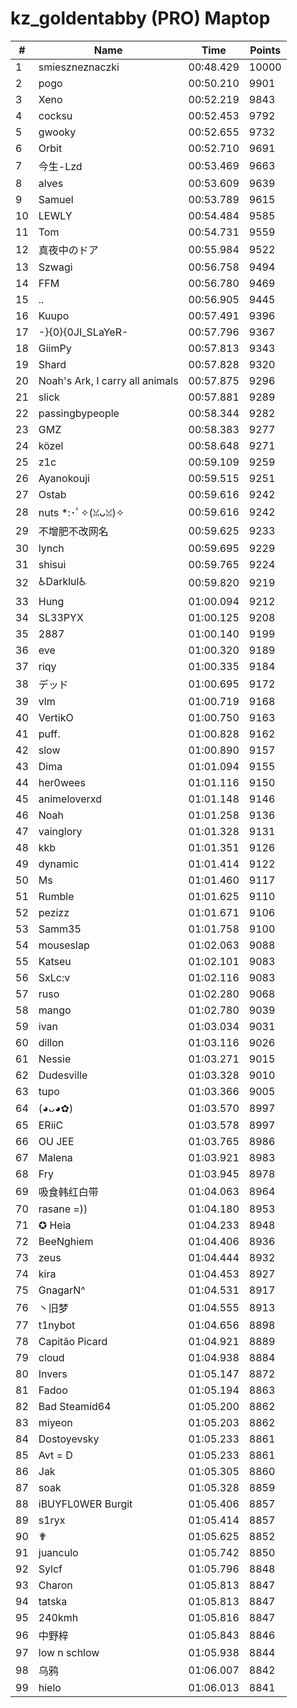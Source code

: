 # kz_goldentabby (PRO) Maptop

|  # | Name | Time | Points |
|-------------- | -------------- | -------------- | -------------- | 
| 1 | smieszneznaczki | 00:48.429 | 10000 | 
| 2 | pogo | 00:50.210 | 9901 | 
| 3 | Xeno | 00:52.219 | 9843 | 
| 4 | cocksu | 00:52.453 | 9792 | 
| 5 | gwooky | 00:52.655 | 9732 | 
| 6 | Orbit | 00:52.710 | 9691 | 
| 7 | 今生-Lzd | 00:53.469 | 9663 | 
| 8 | alves | 00:53.609 | 9639 | 
| 9 | Samuel | 00:53.789 | 9615 | 
| 10 | LEWLY | 00:54.484 | 9585 | 
| 11 | Tom | 00:54.731 | 9559 | 
| 12 | 真夜中のドア | 00:55.984 | 9522 | 
| 13 | Szwagi | 00:56.758 | 9494 | 
| 14 | FFM | 00:56.780 | 9469 | 
| 15 | .. | 00:56.905 | 9445 | 
| 16 | Kuupo | 00:57.491 | 9396 | 
| 17 | -}{0}{0JI_SLaYeR- | 00:57.796 | 9367 | 
| 18 | GiimPy | 00:57.813 | 9343 | 
| 19 | Shard | 00:57.828 | 9320 | 
| 20 | Noah's Ark, I carry all animals | 00:57.875 | 9296 | 
| 21 | slick | 00:57.881 | 9289 | 
| 22 | passingbypeople | 00:58.344 | 9282 | 
| 23 | GMZ | 00:58.383 | 9277 | 
| 24 | közel | 00:58.648 | 9271 | 
| 25 | z1c | 00:59.109 | 9259 | 
| 26 | Ayanokouji | 00:59.515 | 9251 | 
| 27 | Ostab | 00:59.616 | 9242 | 
| 28 | nuts *:･ﾟ✧(ꈍᴗꈍ)✧ | 00:59.616 | 9242 | 
| 29 | 不增肥不改网名 | 00:59.625 | 9233 | 
| 30 | lynch | 00:59.695 | 9229 | 
| 31 | shisui | 00:59.765 | 9224 | 
| 32 | ♿Darklul♿ | 00:59.820 | 9219 | 
| 33 | Hung | 01:00.094 | 9212 | 
| 34 | SL33PYX | 01:00.125 | 9208 | 
| 35 | 2887 | 01:00.140 | 9199 | 
| 36 | eve | 01:00.320 | 9189 | 
| 37 | riqy | 01:00.335 | 9184 | 
| 38 | デッド | 01:00.695 | 9172 | 
| 39 | vlm | 01:00.719 | 9168 | 
| 40 | VertikO | 01:00.750 | 9163 | 
| 41 | puff. | 01:00.828 | 9162 | 
| 42 | slow | 01:00.890 | 9157 | 
| 43 | Dima | 01:01.094 | 9155 | 
| 44 | her0wees | 01:01.116 | 9150 | 
| 45 | animeloverxd | 01:01.148 | 9146 | 
| 46 | Noah | 01:01.258 | 9136 | 
| 47 | vainglory | 01:01.328 | 9131 | 
| 48 | kkb | 01:01.351 | 9126 | 
| 49 | dynamic | 01:01.414 | 9122 | 
| 50 | Ms | 01:01.460 | 9117 | 
| 51 | Rumble | 01:01.625 | 9110 | 
| 52 | pezizz | 01:01.671 | 9106 | 
| 53 | Samm35 | 01:01.758 | 9100 | 
| 54 | mouseslap | 01:02.063 | 9088 | 
| 55 | Katseu | 01:02.101 | 9083 | 
| 56 | SxLc:v | 01:02.116 | 9083 | 
| 57 | ruso | 01:02.280 | 9068 | 
| 58 | mango | 01:02.780 | 9039 | 
| 59 | ivan | 01:03.034 | 9031 | 
| 60 | dillon | 01:03.116 | 9026 | 
| 61 | Nessie | 01:03.271 | 9015 | 
| 62 | Dudesville | 01:03.328 | 9010 | 
| 63 | tupo | 01:03.366 | 9005 | 
| 64 | (◕ᴗ◕✿) | 01:03.570 | 8997 | 
| 65 | ERiiC | 01:03.578 | 8997 | 
| 66 | OU JEE | 01:03.765 | 8986 | 
| 67 | Malena | 01:03.921 | 8983 | 
| 68 | Fry | 01:03.945 | 8978 | 
| 69 | 吸食韩红白带 | 01:04.063 | 8964 | 
| 70 | rasane =)) | 01:04.180 | 8953 | 
| 71 | ✪ Heia | 01:04.233 | 8948 | 
| 72 | BeeNghiem | 01:04.406 | 8936 | 
| 73 | zeus | 01:04.444 | 8932 | 
| 74 | kira | 01:04.453 | 8927 | 
| 75 | GnagarN^ | 01:04.531 | 8917 | 
| 76 | 丶旧梦 | 01:04.555 | 8913 | 
| 77 | t1nybot | 01:04.656 | 8898 | 
| 78 | Capitão Picard | 01:04.921 | 8889 | 
| 79 | cloud | 01:04.938 | 8884 | 
| 80 | Invers | 01:05.147 | 8872 | 
| 81 | Fadoo | 01:05.194 | 8863 | 
| 82 | Bad Steamid64 | 01:05.200 | 8862 | 
| 83 | miyeon | 01:05.203 | 8862 | 
| 84 | Dostoyevsky | 01:05.233 | 8861 | 
| 85 | Avt = D | 01:05.233 | 8861 | 
| 86 | Jak | 01:05.305 | 8860 | 
| 87 | soak | 01:05.328 | 8859 | 
| 88 | iBUYFL0WER Burgit | 01:05.406 | 8857 | 
| 89 | s1ryx | 01:05.414 | 8857 | 
| 90 | ✟ | 01:05.625 | 8852 | 
| 91 | juanculo | 01:05.742 | 8850 | 
| 92 | Sylcf | 01:05.796 | 8848 | 
| 93 | Charon | 01:05.813 | 8847 | 
| 94 | tatska | 01:05.813 | 8847 | 
| 95 | 240kmh | 01:05.816 | 8847 | 
| 96 | 中野梓 | 01:05.843 | 8846 | 
| 97 | low n schlow | 01:05.938 | 8844 | 
| 98 | 乌鸦 | 01:06.007 | 8842 | 
| 99 | hielo | 01:06.013 | 8841 | 


